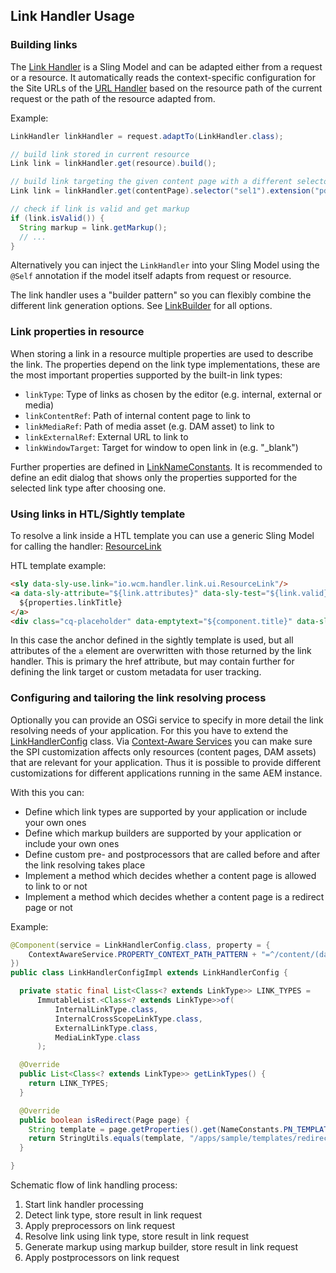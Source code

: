 ## Link Handler Usage


### Building links

The [Link Handler][link-handler] is a Sling Model and can be adapted either from a request or a resource. It automatically reads the context-specific configuration for the Site URLs of the [URL Handler][url-handler] based on the resource path of the current request or the path of the resource adapted from.

Example:

```java
LinkHandler linkHandler = request.adaptTo(LinkHandler.class);

// build link stored in current resource
Link link = linkHandler.get(resource).build();

// build link targeting the given content page with a different selector and extension
Link link = linkHandler.get(contentPage).selector("sel1").extension("pdf").build();

// check if link is valid and get markup
if (link.isValid()) {
  String markup = link.getMarkup();
  // ...
}
```

Alternatively you can inject the `LinkHandler` into your Sling Model using the `@Self` annotation if the model itself adapts from request or resource.

The link handler uses a "builder pattern" so you can flexibly combine the different link generation options.
See [LinkBuilder][link-builder] for all options.


### Link properties in resource

When storing a link in a resource multiple properties are used to describe the link. The properties depend on the link type implementations, these are the most important properties supported by the built-in link types:

* `linkType`: Type of links as chosen by the editor (e.g. internal, external or media)
* `linkContentRef`: Path of internal content page to link to
* `linkMediaRef`: Path of media asset (e.g. DAM asset) to link to
* `linkExternalRef`: External URL to link to
* `linkWindowTarget`: Target for window to open link in (e.g. "\_blank")

Further properties are defined in [LinkNameConstants][link-name-constants]. It is recommended to define an edit dialog that shows only the properties supported for the selected link type after choosing one.


### Using links in HTL/Sightly template

To resolve a link inside a HTL template you can use a generic Sling Model for calling the handler: [ResourceLink](apidocs/io/wcm/handler/link/ui/ResourceLink.html)

HTL template example:

```html
<sly data-sly-use.link="io.wcm.handler.link.ui.ResourceLink"/>
<a data-sly-attribute="${link.attributes}" data-sly-test="${link.valid}">
  ${properties.linkTitle}
</a>
<div class="cq-placeholder" data-emptytext="${component.title}" data-sly-test="${!link.valid}"></div>
```

In this case the anchor defined in the sightly template is used, but all attributes of the `a` element are overwritten with those returned by the link handler. This is primary the href attribute, but may contain further for defining the link target or custom metadata for user tracking.



### Configuring and tailoring the link resolving process

Optionally you can provide an OSGi service to specify in more detail the link resolving needs of your application. For this you have to extend the [LinkHandlerConfig][link-handler-config] class. Via [Context-Aware Services][sling-commons-caservices] you can make sure the SPI customization affects only resources (content pages, DAM assets) that are relevant for your application. Thus it is possible to provide different customizations for different applications running in the same AEM instance.

With this you can:

* Define which link types are supported by your application or include your own ones
* Define which markup builders are supported by your application or include your own ones
* Define custom pre- and postprocessors that are called before and after the link resolving takes place
* Implement a method which decides whether a content page is allowed to link to or not
* Implement a method which decides whether a content page is a redirect page or not

Example:

```java
@Component(service = LinkHandlerConfig.class, property = {
    ContextAwareService.PROPERTY_CONTEXT_PATH_PATTERN + "=^/content/(dam/)?myapp(/.*)?$"
})
public class LinkHandlerConfigImpl extends LinkHandlerConfig {

  private static final List<Class<? extends LinkType>> LINK_TYPES =
      ImmutableList.<Class<? extends LinkType>>of(
          InternalLinkType.class,
          InternalCrossScopeLinkType.class,
          ExternalLinkType.class,
          MediaLinkType.class
      );

  @Override
  public List<Class<? extends LinkType>> getLinkTypes() {
    return LINK_TYPES;
  }

  @Override
  public boolean isRedirect(Page page) {
    String template = page.getProperties().get(NameConstants.PN_TEMPLATE, String.class);
    return StringUtils.equals(template, "/apps/sample/templates/redirect");
  }

}
```

Schematic flow of link handling process:

1. Start link handler processing
2. Detect link type, store result in link request
3. Apply preprocessors on link request
4. Resolve link using link type, store result in link request
5. Generate markup using markup builder, store result in link request
6. Apply postprocessors on link request


[link-handler]: apidocs/io/wcm/handler/link/LinkHandler.html
[link-builder]: apidocs/io/wcm/handler/link/LinkBuilder.html
[link-name-constants]: apidocs/io/wcm/handler/link/LinkNameConstants.html
[link-handler-config]: apidocs/io/wcm/handler/link/spi/LinkHandlerConfig.html
[url-handler]: ../url/
[sling-commons-caservices]: ../../sling/commons/context-aware-services.html

